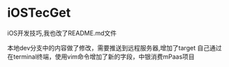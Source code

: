# iOSTecGet
iOS开发技巧,我也改了README.md文件

本地dev分支中的内容做了修改，需要推送到远程服务器,增加了target
自己通过在terminal终端，使用vim命令增加了新的字段，中银消费mPaas项目

